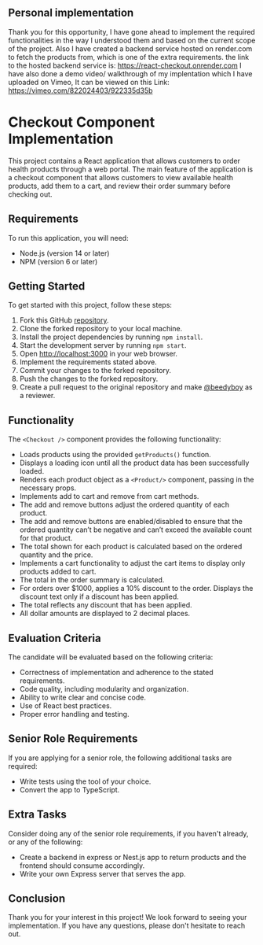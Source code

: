 ## Personal implementation

Thank you for this opportunity, I have gone ahead to implement the required functionalities in the way I understood them and based on the current scope of the project. Also I have created a backend service hosted on render.com to fetch the products from, which is one of the extra requirements. the link to the hosted backend service is: https://react-checkout.onrender.com
I have also done a demo video/ walkthrough of my implentation which I have uploaded on Vimeo, It can be viewed on this Link: https://vimeo.com/822024403/922335d35b

# Checkout Component Implementation

This project contains a React application that allows customers to order health products through a web portal. The main feature of the application is a checkout component that allows customers to view available health products, add them to a cart, and review their order summary before checking out.

## Requirements

To run this application, you will need:

- Node.js (version 14 or later)
- NPM (version 6 or later)

## Getting Started

To get started with this project, follow these steps:

1. Fork this GitHub [repository](https://github.com/beedyboy/react-checkout).
2. Clone the forked repository to your local machine.
3. Install the project dependencies by running `npm install`.
4. Start the development server by running `npm start`.
5. Open [http://localhost:3000](http://localhost:3000) in your web browser.
6. Implement the requirements stated above.
7. Commit your changes to the forked repository.
8. Push the changes to the forked repository.
9. Create a pull request to the original repository and make [@beedyboy](https://github.com/beedyboy) as a reviewer.

## Functionality

The `<Checkout />` component provides the following functionality:

- Loads products using the provided `getProducts()` function.
- Displays a loading icon until all the product data has been successfully loaded.
- Renders each product object as a `<Product/>` component, passing in the necessary props.
- Implements add to cart and remove from cart methods.
- The add and remove buttons adjust the ordered quantity of each product.
- The add and remove buttons are enabled/disabled to ensure that the ordered quantity can’t be negative and can’t exceed the available count for that product.
- The total shown for each product is calculated based on the ordered quantity and the price.
- Implements a cart functionality to adjust the cart items to display only products added to cart.
- The total in the order summary is calculated.
- For orders over $1000, applies a 10% discount to the order. Displays the discount text only if a discount has been applied.
- The total reflects any discount that has been applied.
- All dollar amounts are displayed to 2 decimal places.

## Evaluation Criteria

The candidate will be evaluated based on the following criteria:

- Correctness of implementation and adherence to the stated requirements.
- Code quality, including modularity and organization.
- Ability to write clear and concise code.
- Use of React best practices.
- Proper error handling and testing.

## Senior Role Requirements

If you are applying for a senior role, the following additional tasks are required:

- Write tests using the tool of your choice.
- Convert the app to TypeScript.

## Extra Tasks

Consider doing any of the senior role requirements, if you haven't already, or any of the following:

- Create a backend in express or Nest.js app to return products and the frontend should consume accordingly.
- Write your own Express server that serves the app.

## Conclusion

Thank you for your interest in this project! We look forward to seeing your implementation. If you have any questions, please don't hesitate to reach out.
